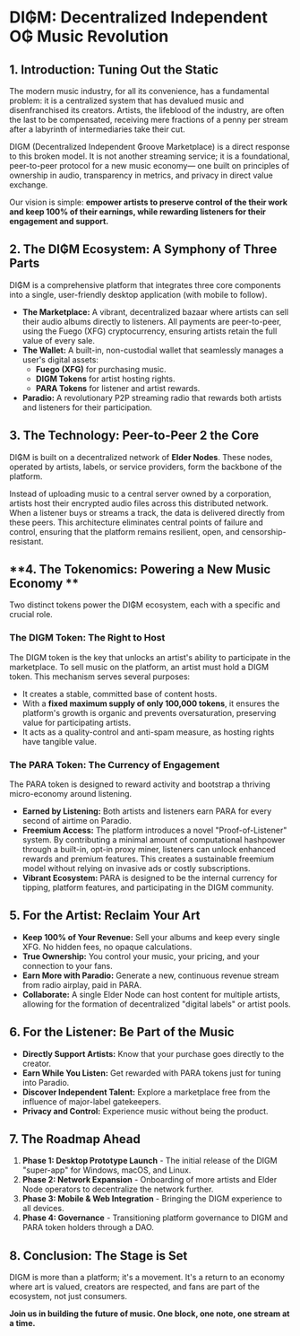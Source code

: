 # **DI₲M: Decentralized Independent O₲ Music Revolution**

## **1. Introduction: Tuning Out the Static**

The modern music industry, for all its convenience, has a fundamental problem: it is a centralized system that has devalued music and disenfranchised its creators. Artists, the lifeblood of the industry, are often the last to be compensated, receiving mere fractions of a penny per stream after a labyrinth of intermediaries take their cut.

DIGM (Decentralized Independent ₲roove Marketplace) is a direct response to this broken model. It is not another streaming service; it is a foundational, peer-to-peer protocol for a new music economy— one built on principles of ownership in audio, transparency in metrics, and privacy in direct value exchange.

Our vision is simple: **empower artists to preserve control of the their work and keep 100% of their earnings, while rewarding listeners for their engagement and support.**

## **2. The DI₲M Ecosystem: A Symphony of Three Parts**

DI₲M is a comprehensive platform that integrates three core components into a single, user-friendly desktop application (with mobile to follow).

*   **The Marketplace:** A vibrant, decentralized bazaar where artists can sell their audio albums directly to listeners. All payments are peer-to-peer, using the Fuego (XFG) cryptocurrency, ensuring artists retain the full value of every sale.
*   **The Wallet:** A built-in, non-custodial wallet that seamlessly manages a user's digital assets:
    *   **Fuego (XFG)** for purchasing music.
    *   **DIGM Tokens** for artist hosting rights.
    *   **PARA Tokens** for listener and artist rewards.
*   **Paradio:** A revolutionary P2P streaming radio that rewards both artists and listeners for their participation.

## **3. The Technology: Peer-to-Peer 2 the Core**

DI₲M is built on a decentralized network of **Elder Nodes**. These nodes, operated by artists, labels, or service providers, form the backbone of the platform.

Instead of uploading music to a central server owned by a corporation, artists host their encrypted audio files across this distributed network. When a listener buys or streams a track, the data is delivered directly from these peers. This architecture eliminates central points of failure and control, ensuring that the platform remains resilient, open, and censorship-resistant.

## **4. The Tokenomics: Powering a New Music Economy **

Two distinct tokens power the DI₲M ecosystem, each with a specific and crucial role.

### **The DIGM Token: The Right to Host**

The DIGM token is the key that unlocks an artist's ability to participate in the marketplace. To sell music on the platform, an artist must hold a DIGM token. This mechanism serves several purposes:
*   It creates a stable, committed base of content hosts.
*   With a **fixed maximum supply of only 100,000 tokens**, it ensures the platform's growth is organic and prevents oversaturation, preserving value for participating artists.
*   It acts as a quality-control and anti-spam measure, as hosting rights have tangible value.

### **The PARA Token: The Currency of Engagement**

The PARA token is designed to reward activity and bootstrap a thriving micro-economy around listening.
*   **Earned by Listening:** Both artists and listeners earn PARA for every second of airtime on Paradio.
*   **Freemium Access:** The platform introduces a novel "Proof-of-Listener" system. By contributing a minimal amount of computational hashpower through a built-in, opt-in proxy miner, listeners can unlock enhanced rewards and premium features. This creates a sustainable freemium model without relying on invasive ads or costly subscriptions.
*   **Vibrant Ecosystem:** PARA is designed to be the internal currency for tipping, platform features, and participating in the DIGM community.

## **5. For the Artist: Reclaim Your Art**

*   **Keep 100% of Your Revenue:** Sell your albums and keep every single XFG. No hidden fees, no opaque calculations.
*   **True Ownership:** You control your music, your pricing, and your connection to your fans.
*   **Earn More with Paradio:** Generate a new, continuous revenue stream from radio airplay, paid in PARA.
*   **Collaborate:** A single Elder Node can host content for multiple artists, allowing for the formation of decentralized "digital labels" or artist pools.

## **6. For the Listener: Be Part of the Music**

*   **Directly Support Artists:** Know that your purchase goes directly to the creator.
*   **Earn While You Listen:** Get rewarded with PARA tokens just for tuning into Paradio.
*   **Discover Independent Talent:** Explore a marketplace free from the influence of major-label gatekeepers.
*   **Privacy and Control:** Experience music without being the product.

## **7. The Roadmap Ahead**

1.  **Phase 1: Desktop Prototype Launch** - The initial release of the DIGM "super-app" for Windows, macOS, and Linux.
2.  **Phase 2: Network Expansion** - Onboarding of more artists and Elder Node operators to decentralize the network further.
3.  **Phase 3: Mobile & Web Integration** - Bringing the DIGM experience to all devices.
4.  **Phase 4: Governance** - Transitioning platform governance to DIGM and PARA token holders through a DAO.

## **8. Conclusion: The Stage is Set**

DIGM is more than a platform; it's a movement. It's a return to an economy where art is valued, creators are respected, and fans are part of the ecosystem, not just consumers.

**Join us in building the future of music. One block, one note, one stream at a time.** 
